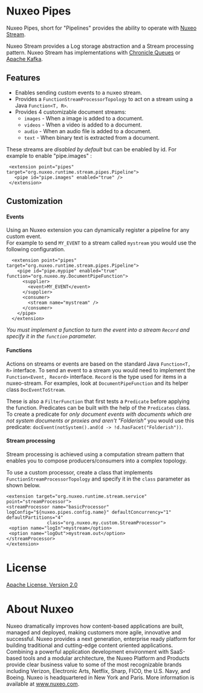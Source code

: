 # Nuxeo Pipes
Nuxeo Pipes, short for "Pipelines" provides the ability to operate with [Nuxeo Stream](https://github.com/nuxeo/nuxeo/tree/master/nuxeo-runtime/nuxeo-stream).

Nuxeo Stream provides a Log storage abstraction and a Stream processing pattern. Nuxeo Stream has implementations with [Chronicle Queues](https://github.com/OpenHFT/Chronicle-Queue) or [Apache Kafka](http://kafka.apache.org/).

## Features
 * Enables sending custom events to a nuxeo stream.
 * Provides a `FunctionStreamProcessorTopology` to act on a stream using a Java `Function<T, R>`.
 * Provides 4 customizable document streams:
    * `images` - When a image is added to a document.
    * `videos` - When a video is added to a document.
    * `audio` - When an audio file is added to a document.
    * `text` - When binary text is extracted from a document.

These streams are *disabled by default* but can be enabled by id. For example
 to enable "pipe.images"
:
 ```
  <extension point="pipes" target="org.nuxeo.runtime.stream.pipes.Pipeline">
    <pipe id="pipe.images" enabled="true" />
  </extension>
  ```
    
## Customization
#### Events
Using an Nuxeo extension you can dynamically register a pipeline for any custom event.  
For example to send `MY_EVENT` to a stream called `mystream` you would use the following configuration.
```
  <extension point="pipes" target="org.nuxeo.runtime.stream.pipes.Pipeline">
    <pipe id="pipe.mypipe" enabled="true" function="org.nuxeo.my.DocumentPipeFunction">
      <supplier>
        <event>MY_EVENT</event>
      </supplier>
      <consumer>
        <stream name="mystream" />
      </consumer>
    </pipe>
  </extension>
``` 
 
 _You must implement a function to turn the event into a stream `Record` and specify it in the `function` parameter._


#### Functions
Actions on streams or events are based on the standard Java `Function<T, R>` interface.  To send an event to a stream you would need to implement the `Function<Event, Record>` interface. `Record` is the type used for items in a nuxeo-stream. 
For examples, look at `DocumentPipeFunction` and its helper class `DocEventToStream`.

These is also a `FilterFunction` that first tests a `Predicate` before applying the function.  Predicates can be built with the help of the `Predicates` class.
 To create a predicate for _only document events with documents which are not system documents or proxies and aren't "Folderish"_ you would use this predicate: `docEvent(notSystem().and(d -> !d.hasFacet("Folderish"))`.

#### Stream processing
Stream processing is achieved using a computation stream pattern that enables you to compose producers/consumers into a complex topology.

To use a custom processor, create a class that implements `FunctionStreamProcessorTopology` and specify it in the `class` parameter as shown below.

```
<extension target="org.nuxeo.runtime.stream.service" point="streamProcessor">
<streamProcessor name="basicProcessor" logConfig="${nuxeo.pipes.config.name}" defaultConcurrency="1" defaultPartitions="4"
               class="org.nuxeo.my.custom.StreamProcessor">
 <option name="logIn">mystream</option>
 <option name="logOut">mystream.out</option>
</streamProcessor>
</extension>
```

# License
[Apache License, Version 2.0](http://www.apache.org/licenses/LICENSE-2.0.html)

# About Nuxeo

Nuxeo dramatically improves how content-based applications are built, managed and deployed, making customers more agile, innovative and successful. Nuxeo provides a next generation, enterprise ready platform for building traditional and cutting-edge content oriented applications. Combining a powerful application development environment with SaaS-based tools and a modular architecture, the Nuxeo Platform and Products provide clear business value to some of the most recognizable brands including Verizon, Electronic Arts, Netflix, Sharp, FICO, the U.S. Navy, and Boeing. Nuxeo is headquartered in New York and Paris. More information is available at www.nuxeo.com.
